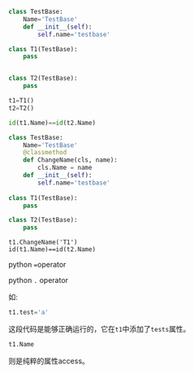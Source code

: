 ```python
class TestBase:
    Name='TestBase'
    def __init__(self):
        self.name='testbase'

class T1(TestBase):
    pass


class T2(TestBase):
    pass
```



```python
t1=T1()
t2=T2()

id(t1.Name)==id(t2.Name)
```



```python
class TestBase:
    Name='TestBase'
    @classmethod
    def ChangeName(cls, name):
        cls.Name = name
    def __init__(self):
        self.name='testbase'
     
class T1(TestBase):
    pass

class T2(TestBase):
    pass
```



```
t1.ChangeName('T1')
id(t1.Name)==id(t2.Name)
```

python `=`operator

python `.` operator

如:

```python
t1.test='a'
```

这段代码是能够正确运行的，它在`t1`中添加了`tests`属性。

```python
t1.Name
```

则是纯粹的属性access。